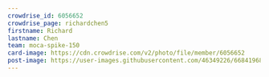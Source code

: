 ```yaml
---
crowdrise_id: 6056652
crowdrise_page: richardchen5
firstname: Richard
lastname: Chen 
team: moca-spike-150
card-image: https://cdn.crowdrise.com/v2/photo/file/member/6056652
post-image: https://user-images.githubusercontent.com/46349226/66841968-757f6100-ef38-11e9-89c4-1241d6a74a3a.jpeg
---
```

